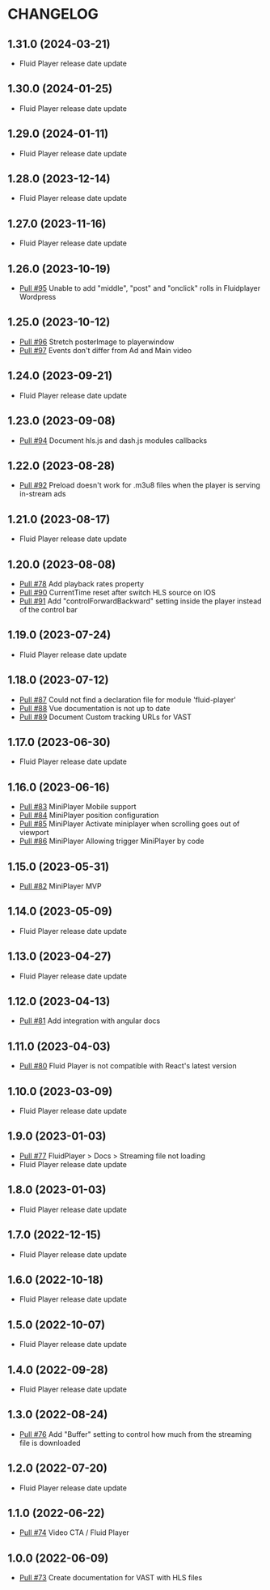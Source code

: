 # CHANGELOG

## 1.31.0 (2024-03-21)
* Fluid Player release date update

## 1.30.0 (2024-01-25)
* Fluid Player release date update

## 1.29.0 (2024-01-11)
* Fluid Player release date update

## 1.28.0 (2023-12-14)
* Fluid Player release date update

## 1.27.0 (2023-11-16)
* Fluid Player release date update

## 1.26.0 (2023-10-19)
* [Pull #95](https://github.com/fluid-player/fluid-player-docs/pull/95) Unable to add "middle", "post" and "onclick" rolls in Fluidplayer Wordpress

## 1.25.0 (2023-10-12)
* [Pull #96](https://github.com/fluid-player/fluid-player-docs/pull/96) Stretch posterImage to playerwindow
* [Pull #97](https://github.com/fluid-player/fluid-player-docs/pull/97) Events don't differ from Ad and Main video

## 1.24.0 (2023-09-21)
* Fluid Player release date update

## 1.23.0 (2023-09-08)
* [Pull #94](https://github.com/fluid-player/fluid-player-docs/pull/94) Document hls.js and dash.js modules callbacks

## 1.22.0 (2023-08-28)
* [Pull #92](https://github.com/fluid-player/fluid-player-docs/pull/92) Preload doesn't work for .m3u8 files when the player is serving in-stream ads

## 1.21.0 (2023-08-17)
* Fluid Player release date update

## 1.20.0 (2023-08-08)
* [Pull #78](https://github.com/fluid-player/fluid-player-docs/pull/78) Add playback rates property
* [Pull #90](https://github.com/fluid-player/fluid-player-docs/pull/90) CurrentTime reset after switch HLS source on IOS
* [Pull #91](https://github.com/fluid-player/fluid-player-docs/pull/91) Add "controlForwardBackward" setting inside the player instead of the control bar

## 1.19.0 (2023-07-24)
* Fluid Player release date update

## 1.18.0 (2023-07-12)
* [Pull #87](https://github.com/fluid-player/fluid-player-docs/pull/87) Could not find a declaration file for module 'fluid-player'
* [Pull #88](https://github.com/fluid-player/fluid-player-docs/pull/88) Vue documentation is not up to date
* [Pull #89](https://github.com/fluid-player/fluid-player-docs/pull/89) Document Custom tracking URLs for VAST

## 1.17.0 (2023-06-30)
* Fluid Player release date update

## 1.16.0 (2023-06-16)
* [Pull #83](https://github.com/fluid-player/fluid-player-docs/pull/83) MiniPlayer Mobile support
* [Pull #84](https://github.com/fluid-player/fluid-player-docs/pull/84) MiniPlayer position configuration
* [Pull #85](https://github.com/fluid-player/fluid-player-docs/pull/85) MiniPlayer Activate miniplayer when scrolling goes out of viewport
* [Pull #86](https://github.com/fluid-player/fluid-player-docs/pull/86) MiniPlayer Allowing trigger MiniPlayer by code

## 1.15.0 (2023-05-31)
* [Pull #82](https://github.com/fluid-player/fluid-player-docs/pull/82) MiniPlayer MVP

## 1.14.0 (2023-05-09)
* Fluid Player release date update

## 1.13.0 (2023-04-27)
* Fluid Player release date update

## 1.12.0 (2023-04-13)
* [Pull #81](https://github.com/fluid-player/fluid-player-docs/pull/81) Add integration with angular docs

## 1.11.0 (2023-04-03)
* [Pull #80](https://github.com/fluid-player/fluid-player-docs/pull/80) Fluid Player is not compatible with React's latest version

## 1.10.0 (2023-03-09)
* Fluid Player release date update

## 1.9.0 (2023-01-03)
* [Pull #77](https://github.com/fluid-player/fluid-player-docs/pull/77) FluidPlayer > Docs > Streaming file not loading
* Fluid Player release date update

## 1.8.0 (2023-01-03)
* Fluid Player release date update

## 1.7.0 (2022-12-15)
* Fluid Player release date update

## 1.6.0 (2022-10-18)
* Fluid Player release date update

## 1.5.0 (2022-10-07)
* Fluid Player release date update

## 1.4.0 (2022-09-28)
* Fluid Player release date update

## 1.3.0 (2022-08-24)
* [Pull #76](https://github.com/fluid-player/fluid-player-docs/pull/76) Add "Buffer" setting to control how much from the streaming file is downloaded

## 1.2.0 (2022-07-20)
* Fluid Player release date update

## 1.1.0 (2022-06-22)
* [Pull #74](https://github.com/fluid-player/fluid-player-docs/pull/74) Video CTA / Fluid Player

## 1.0.0 (2022-06-09)
* [Pull #73](https://github.com/fluid-player/fluid-player-docs/pull/73) Create documentation for VAST with HLS files
